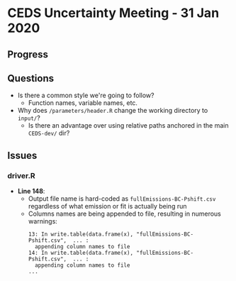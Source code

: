 # CEDS Uncertainty Meeting - 31 Jan 2020

## Progress

## Questions
* Is there a common style we're going to follow?
  * Function names, variable names, etc.
* Why does `/parameters/header.R` change the working directory to `input/`?
  * Is there an advantage over using relative paths anchored in the main `CEDS-dev/` dir?


## Issues

### driver.R
* **Line 148**:
  * Output file name is hard-coded as `fullEmissions-BC-Pshift.csv` regardless of what emission or fit is actually being run
  * Columns names are being appended to file, resulting in numerous warnings:
    ```
    13: In write.table(data.frame(x), "fullEmissions-BC-Pshift.csv",  ... :
      appending column names to file
    14: In write.table(data.frame(x), "fullEmissions-BC-Pshift.csv",  ... :
      appending column names to file
    ...
    ```
